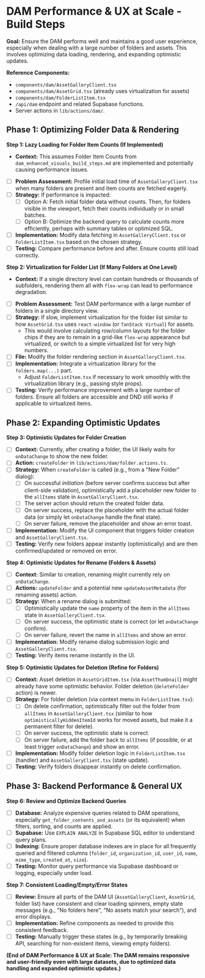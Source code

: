 # DAM Performance & UX at Scale - Build Steps

**Goal:** Ensure the DAM performs well and maintains a good user experience, especially when dealing with a large number of folders and assets. This involves optimizing data loading, rendering, and expanding optimistic updates.

**Reference Components:**
*   `components/dam/AssetGalleryClient.tsx`
*   `components/dam/AssetGrid.tsx` (already uses virtualization for assets)
*   `components/dam/FolderListItem.tsx`
*   `/api/dam` endpoint and related Supabase functions.
*   Server actions in `lib/actions/dam/`.

## Phase 1: Optimizing Folder Data & Rendering

**Step 1: Lazy Loading for Folder Item Counts (If Implemented)**
*   **Context:** This assumes Folder Item Counts from `dam_enhanced_visuals_build_steps.md` are implemented and potentially causing performance issues.
*   [ ] **Problem Assessment:** Profile initial load time of `AssetGalleryClient.tsx` when many folders are present and item counts are fetched eagerly.
*   [ ] **Strategy:** If performance is impacted:
    *   [ ] Option A: Fetch initial folder data without counts. Then, for folders visible in the viewport, fetch their counts individually or in small batches.
    *   [ ] Option B: Optimize the backend query to calculate counts more efficiently, perhaps with summary tables or optimized SQL.
*   [ ] **Implementation:** Modify data fetching in `AssetGalleryClient.tsx` or `FolderListItem.tsx` based on the chosen strategy.
*   [ ] **Testing:** Compare performance before and after. Ensure counts still load correctly.

**Step 2: Virtualization for Folder List (If Many Folders at One Level)**
*   **Context:** If a single directory level can contain hundreds or thousands of subfolders, rendering them all with `flex-wrap` can lead to performance degradation.
*   [ ] **Problem Assessment:** Test DAM performance with a large number of folders in a single directory view.
*   [ ] **Strategy:** If slow, implement virtualization for the folder list similar to how `AssetGrid.tsx` uses `react-window` (or `TanStack Virtual`) for assets.
    *   This would involve calculating row/column layouts for the folder chips if they are to remain in a grid-like `flex-wrap` appearance but virtualized, or switch to a simple virtualized list for very high numbers.
*   [ ] **File:** Modify the folder rendering section in `AssetGalleryClient.tsx`.
*   [ ] **Implementation:** Integrate a virtualization library for the `folders.map(...)` part.
    *   Adjust `FolderListItem.tsx` if necessary to work smoothly with the virtualization library (e.g., passing style props).
*   [ ] **Testing:** Verify performance improvement with a large number of folders. Ensure all folders are accessible and DND still works if applicable to virtualized items.

## Phase 2: Expanding Optimistic Updates

**Step 3: Optimistic Updates for Folder Creation**
*   [ ] **Context:** Currently, after creating a folder, the UI likely waits for `onDataChange` to show the new folder.
*   [ ] **Action:** `createFolder` in `lib/actions/dam/folder.actions.ts`.
*   [ ] **Strategy:** When `createFolder` is called (e.g., from a "New Folder" dialog):
    *   [ ] On successful *initiation* (before server confirms success but after client-side validation), optimistically add a placeholder new folder to the `allItems` state in `AssetGalleryClient.tsx`.
    *   [ ] The server action should return the created folder data.
    *   [ ] On server success, replace the placeholder with the actual folder data (or simply let `onDataChange` handle the final state).
    *   [ ] On server failure, remove the placeholder and show an error toast.
*   [ ] **Implementation:** Modify the UI component that triggers folder creation and `AssetGalleryClient.tsx`.
*   [ ] **Testing:** Verify new folders appear instantly (optimistically) and are then confirmed/updated or removed on error.

**Step 4: Optimistic Updates for Rename (Folders & Assets)**
*   [ ] **Context:** Similar to creation, renaming might currently rely on `onDataChange`.
*   [ ] **Actions:** `updateFolder` and a potential new `updateAssetMetadata` (for renaming assets) action.
*   [ ] **Strategy:** When a rename dialog is submitted:
    *   [ ] Optimistically update the `name` property of the item in the `allItems` state in `AssetGalleryClient.tsx`.
    *   [ ] On server success, the optimistic state is correct (or let `onDataChange` confirm).
    *   [ ] On server failure, revert the name in `allItems` and show an error.
*   [ ] **Implementation:** Modify rename dialog submission logic and `AssetGalleryClient.tsx`.
*   [ ] **Testing:** Verify items rename instantly in the UI.

**Step 5: Optimistic Updates for Deletion (Refine for Folders)**
*   [ ] **Context:** Asset deletion in `AssetGridItem.tsx` (via `AssetThumbnail`) might already have some optimistic behavior. Folder deletion (`deleteFolder` action) is newer.
*   [ ] **Strategy:** For folder deletion (via context menu in `FolderListItem.tsx`):
    *   [ ] On delete confirmation, optimistically filter out the folder from `allItems` in `AssetGalleryClient.tsx` (similar to how `optimisticallyHiddenItemId` works for moved assets, but make it a permanent filter for delete).
    *   [ ] On server success, the optimistic state is correct.
    *   [ ] On server failure, add the folder back to `allItems` (if possible, or at least trigger `onDataChange`) and show an error.
*   [ ] **Implementation:** Modify folder deletion logic in `FolderListItem.tsx` (handler) and `AssetGalleryClient.tsx` (state update).
*   [ ] **Testing:** Verify folders disappear instantly on delete confirmation.

## Phase 3: Backend Performance & General UX

**Step 6: Review and Optimize Backend Queries**
*   [ ] **Database:** Analyze expensive queries related to DAM operations, especially `get_folder_contents_and_assets` (or its equivalent) when filters, sorting, and counts are applied.
*   [ ] **Supabase:** Use `EXPLAIN ANALYZE` in Supabase SQL editor to understand query plans.
*   [ ] **Indexing:** Ensure proper database indexes are in place for all frequently queried and filtered columns (`folder_id`, `organization_id`, `user_id`, `name`, `mime_type`, `created_at`, `size`).
*   [ ] **Testing:** Monitor query performance via Supabase dashboard or logging, especially under load.

**Step 7: Consistent Loading/Empty/Error States**
*   [ ] **Review:** Ensure all parts of the DAM UI (`AssetGalleryClient`, `AssetGrid`, folder list) have consistent and clear loading spinners, empty state messages (e.g., "No folders here", "No assets match your search"), and error displays.
*   [ ] **Implementation:** Refine components as needed to provide this consistent feedback.
*   [ ] **Testing:** Manually trigger these states (e.g., by temporarily breaking API, searching for non-existent items, viewing empty folders).

**(End of DAM Performance & UX at Scale: The DAM remains responsive and user-friendly even with large datasets, due to optimized data handling and expanded optimistic updates.)** 